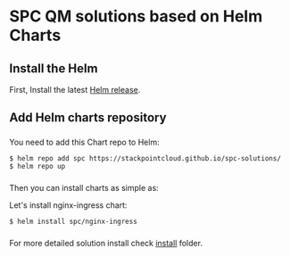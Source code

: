 # SPC QM solutions based on Helm Charts

## Install the Helm

First, Install the latest [Helm release](https://github.com/kubernetes/helm#install).

## Add Helm charts repository

###

You need to add this Chart repo to Helm:
```console
$ helm repo add spc https://stackpointcloud.github.io/spc-solutions/
$ helm repo up
```

###

Then you can install charts as simple as:

Let's install nginx-ingress chart:
```
$ helm install spc/nginx-ingress
```

###

For more detailed solution install check [install](install) folder.
